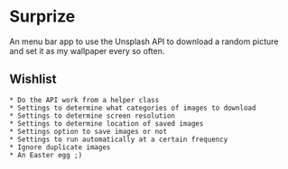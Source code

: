 # Surprize
An menu bar app to use the Unsplash API to download a random picture and set it as my wallpaper every so often.

## Wishlist
    * Do the API work from a helper class
    * Settings to determine what categories of images to download
    * Settings to determine screen resolution
    * Settings to determine location of saved images
    * Settings option to save images or not
    * Settings to run automatically at a certain frequency
    * Ignore duplicate images
    * An Easter egg ;)
